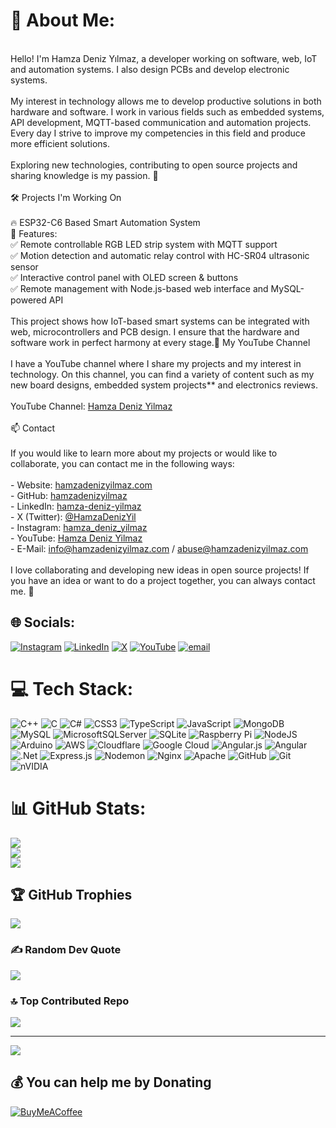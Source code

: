 # 💫 About Me:
<br>Hello! I'm Hamza Deniz Yılmaz, a developer working on software, web, IoT and automation systems. I also design PCBs and develop electronic systems.  <br><br>My interest in technology allows me to develop productive solutions in both hardware and software. I work in various fields such as embedded systems, API development, MQTT-based communication and automation projects. Every day I strive to improve my competencies in this field and produce more efficient solutions.  <br><br>Exploring new technologies, contributing to open source projects and sharing knowledge is my passion. 🚀  <br><br>🛠 Projects I'm Working On  <br><br>🔥 ESP32-C6 Based Smart Automation System<br>🔹 Features:  <br>✅ Remote controllable RGB LED strip system with MQTT support<br>✅ Motion detection and automatic relay control with HC-SR04 ultrasonic sensor<br>✅ Interactive control panel with OLED screen & buttons  <br>✅ Remote management with Node.js-based web interface and MySQL-powered API<br><br>This project shows how IoT-based smart systems can be integrated with web, microcontrollers and PCB design. I ensure that the hardware and software work in perfect harmony at every stage.🎥 My YouTube Channel  <br><br>I have a YouTube channel where I share my projects and my interest in technology. On this channel, you can find a variety of content such as my new board designs, embedded system projects** and electronics reviews.  <br><br>YouTube Channel: [Hamza Deniz Yilmaz](https://www.youtube.com/channel/UCbete7WiB5nwUilmp1n7vFA)  <br><br>📫 Contact  <br><br>If you would like to learn more about my projects or would like to collaborate, you can contact me in the following ways:  <br><br>- Website: [hamzadenizyilmaz.com](https://hamzadenizyilmaz.com/)  <br>- GitHub: [hamzadenizyilmaz](https://github.com/hamzadenizyilmaz)  <br>- LinkedIn: [hamza-deniz-yilmaz](https://tr.linkedin.com/in/hamza-deniz-yilmaz-9a6530286)  <br>- X (Twitter): [@HamzaDenizYil](https://x.com/hamzadenizyil)  <br>- Instagram: [hamza_deniz_yilmaz](https://www.instagram.com/hamza_deniz_yilmaz/)  <br>- YouTube: [Hamza Deniz Yilmaz](https://www.youtube.com/channel/UCbete7WiB5nwUilmp1n7vFA)  <br>- E-Mail: info@hamzadenizyilmaz.com / abuse@hamzadenizyilmaz.com  <br><br>I love collaborating and developing new ideas in open source projects! If you have an idea or want to do a project together, you can always contact me. 🚀  


## 🌐 Socials:
[![Instagram](https://img.shields.io/badge/Instagram-%23E4405F.svg?logo=Instagram&logoColor=white)](https://instagram.com/hamza_deniz_yilmaz) [![LinkedIn](https://img.shields.io/badge/LinkedIn-%230077B5.svg?logo=linkedin&logoColor=white)](https://linkedin.com/in/hamza-deniz-yilmaz) [![X](https://img.shields.io/badge/X-black.svg?logo=X&logoColor=white)](https://x.com/hamzadenizYİL) [![YouTube](https://img.shields.io/badge/YouTube-%23FF0000.svg?logo=YouTube&logoColor=white)](https://youtube.com/@UCbete7WiB5nwUilmp1n7vFA) [![email](https://img.shields.io/badge/Email-D14836?logo=gmail&logoColor=white)](mailto:info@hamzadenizyilmaz.com) 

# 💻 Tech Stack:
![C++](https://img.shields.io/badge/c++-%2300599C.svg?style=for-the-badge&logo=c%2B%2B&logoColor=white) ![C](https://img.shields.io/badge/c-%2300599C.svg?style=for-the-badge&logo=c&logoColor=white) ![C#](https://img.shields.io/badge/c%23-%23239120.svg?style=for-the-badge&logo=csharp&logoColor=white) ![CSS3](https://img.shields.io/badge/css3-%231572B6.svg?style=for-the-badge&logo=css3&logoColor=white) ![TypeScript](https://img.shields.io/badge/typescript-%23007ACC.svg?style=for-the-badge&logo=typescript&logoColor=white) ![JavaScript](https://img.shields.io/badge/javascript-%23323330.svg?style=for-the-badge&logo=javascript&logoColor=%23F7DF1E) ![MongoDB](https://img.shields.io/badge/MongoDB-%234ea94b.svg?style=for-the-badge&logo=mongodb&logoColor=white) ![MySQL](https://img.shields.io/badge/mysql-4479A1.svg?style=for-the-badge&logo=mysql&logoColor=white) ![MicrosoftSQLServer](https://img.shields.io/badge/Microsoft%20SQL%20Server-CC2927?style=for-the-badge&logo=microsoft%20sql%20server&logoColor=white) ![SQLite](https://img.shields.io/badge/sqlite-%2307405e.svg?style=for-the-badge&logo=sqlite&logoColor=white) ![Raspberry Pi](https://img.shields.io/badge/-Raspberry_Pi-C51A4A?style=for-the-badge&logo=Raspberry-Pi) ![NodeJS](https://img.shields.io/badge/node.js-6DA55F?style=for-the-badge&logo=node.js&logoColor=white) ![Arduino](https://img.shields.io/badge/-Arduino-00979D?style=for-the-badge&logo=Arduino&logoColor=white) ![AWS](https://img.shields.io/badge/AWS-%23FF9900.svg?style=for-the-badge&logo=amazon-aws&logoColor=white) ![Cloudflare](https://img.shields.io/badge/Cloudflare-F38020?style=for-the-badge&logo=Cloudflare&logoColor=white) ![Google Cloud](https://img.shields.io/badge/GoogleCloud-%234285F4.svg?style=for-the-badge&logo=google-cloud&logoColor=white) ![Angular.js](https://img.shields.io/badge/angular.js-%23E23237.svg?style=for-the-badge&logo=angularjs&logoColor=white) ![Angular](https://img.shields.io/badge/angular-%23DD0031.svg?style=for-the-badge&logo=angular&logoColor=white) ![.Net](https://img.shields.io/badge/.NET-5C2D91?style=for-the-badge&logo=.net&logoColor=white) ![Express.js](https://img.shields.io/badge/express.js-%23404d59.svg?style=for-the-badge&logo=express&logoColor=%2361DAFB) ![Nodemon](https://img.shields.io/badge/NODEMON-%23323330.svg?style=for-the-badge&logo=nodemon&logoColor=%BBDEAD) ![Nginx](https://img.shields.io/badge/nginx-%23009639.svg?style=for-the-badge&logo=nginx&logoColor=white) ![Apache](https://img.shields.io/badge/apache-%23D42029.svg?style=for-the-badge&logo=apache&logoColor=white) ![GitHub](https://img.shields.io/badge/github-%23121011.svg?style=for-the-badge&logo=github&logoColor=white) ![Git](https://img.shields.io/badge/git-%23F05033.svg?style=for-the-badge&logo=git&logoColor=white) ![nVIDIA](https://img.shields.io/badge/nVIDIA-%2376B900.svg?style=for-the-badge&logo=nVIDIA&logoColor=white)
# 📊 GitHub Stats:
![](https://github-readme-stats.vercel.app/api?username=hamzadenizyilmaz&theme=dark&hide_border=false&include_all_commits=true&count_private=true)<br/>
![](https://nirzak-streak-stats.vercel.app/?user=hamzadenizyilmaz&theme=dark&hide_border=false)<br/>
![](https://github-readme-stats.vercel.app/api/top-langs/?username=hamzadenizyilmaz&theme=dark&hide_border=false&include_all_commits=true&count_private=true&layout=compact)

## 🏆 GitHub Trophies
![](https://github-profile-trophy.vercel.app/?username=hamzadenizyilmaz&theme=radical&no-frame=false&no-bg=true&margin-w=4)

### ✍️ Random Dev Quote
![](https://quotes-github-readme.vercel.app/api?type=horizontal&theme=radical)

### 🔝 Top Contributed Repo
![](https://github-contributor-stats.vercel.app/api?username=hamzadenizyilmaz&limit=5&theme=dark&combine_all_yearly_contributions=true)

---
[![](https://visitcount.itsvg.in/api?id=hamzadenizyilmaz&icon=0&color=0)](https://visitcount.itsvg.in)

  ## 💰 You can help me by Donating
  [![BuyMeACoffee](https://img.shields.io/badge/Buy%20Me%20a%20Coffee-ffdd00?style=for-the-badge&logo=buy-me-a-coffee&logoColor=black)](https://buymeacoffee.com/hamzadenizA) 

  
<!-- ( https://gprm.itsvg.in ) -->
